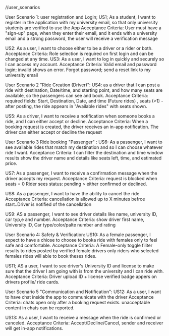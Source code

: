 //user_scenarios

User Scenario 1: 
user registration and Login; 
US1; As a student, I want to register in the application with my university email, so that only university students are verified to use the App 
Acceptance Criteria: 
User must have a "sign-up" page, when they enter their email, and it ends with a university email and a strong password, the user will receive a verification message 

US2: As a user, I want to choose either to be a driver or a rider or both. 
Acceptance Criteria: Role selection is required on first login and can be changed at any time. 
US3: As a user, I want to log in quickly and securely so I can access my account.
Acceptance Criteria:
Valid email and password login; invalid shows an error.
Forgot password; send a reset link to my university email

User Scenario 2 "Ride Creation (Driver)":
US4: as a driver that I can post a ride with destination, Date/time, and starting point, and how many seats are available, so the passengers can see and book.
Acceptance Criteria:
required fields: Start, Destination, Date, and time (Future rides) 
, seats (>1)
-after posting, the ride appears in "Available rides" with seats shown.

US5: As a driver, I want to receive a notification when someone books a ride, and I can either accept or decline. 
Acceptance Criteria: When a booking request is created, the driver receives an in-app notification. The driver can either accept or decline the request 



User Scenario 3 Ride booking "Passenger" :
US6: As a passenger, I want to see available rides that match my destination and so I can choose whatever ride I want.
Acceptance Criteria: I can filter the destination and time window
results show the driver name and details like seats left, time, and estimated price.  

US7: As a passenger, I want to receive a confirmation message when the driver accepts my request. 
Acceptance Criteria: request is blocked when seats = 0
Rider sees status: pending > either confirmed or declined.

US8: As a passenger, I want to have the ability to cancel the ride 
Acceptance Criteria: cancellation is allowed up to X minutes befroe start..Driver is notified of the cancellation 

US9: AS a passenger, I want to see driver details like name, university ID, car typ,e and number. 
Acceptance Criteria:
show driver first name, University ID, Car type/color/palte number 
and rating 

User Scenario 4: Safety & Verification:
US10: As a female passenger, I expect to have a chiose to choose to booka  ride with females only to feel safe and comfortable.
Acceptance Criteria: A Female-only toggle filiter results to rides posted by verified female drivers
only riders who selected females rides will able to book theses rides.

US11; AS a user, I want to see driver's University ID and license to make sure that the driver I am going with is from the university and I can ride with. 
Acceptance Criteria:
Driver upload ID + license 
verified badge appers on drivers profile/ ride cards.

User Scenario 5 "Communication and Notification":
US12: As a user, I want to have chat inside the app to communicate with the driver
Acceptance Criteria: chats open only after a booking request exists.
unacceptable content in chats can be reported.

US13: As a user, I want to receive a message when the ride is confirmed or canceled.
Acceptance Criteria: Accept/Decline/Cancel, sender and receiver will get in-app notifications. 


